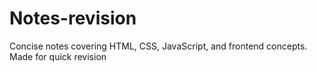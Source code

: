 # Notes-revision


Concise notes covering HTML, CSS, JavaScript, and frontend concepts.  
Made for quick revision
